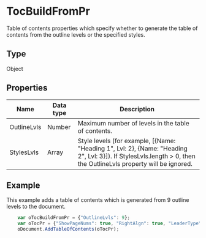 # TocBuildFromPr

Table of contents properties which specify whether to generate the table of contents from the outline levels or the specified styles.

## Type

Object

## Properties

| **Name** | **Data type** | **Description** |
| ------------- | ------------- | ------------- |
| OutlineLvls | Number | Maximum number of levels in the table of contents. |
| StylesLvls | Array | Style levels (for example, [{Name: "Heading 1", Lvl: 2}, {Name: "Heading 2", Lvl: 3}]). If StylesLvls.length > 0, then the OutlineLvls property will be ignored. |

## Example

This example adds a table of contents which is generated from 9 outline levels to the document.

```javascript
	var oTocBuildFromPr = {"OutlineLvls": 9};
	var oTocPr = {"ShowPageNums": true, "RightAlgn": true, "LeaderType": "dot", "FormatAsLinks": true, "BuildFrom": oTocBuildFromPr, "TocStyle": "standard"};
	oDocument.AddTableOfContents(oTocPr);
```
